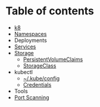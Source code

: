 # Table of contents

* [k8](README.md)
* [Namespaces](untitled-1.md)
* Deployments
* [Services](services.md)
* [Storage](storage/README.md)
  * [PersistentVolumeClaims](storage/persistentvolumeclaims.md)
  * [StorageClass](storage/storageclass.md)
* kubectl
  * [~/.kube/config](kubectl/.kube-config.md)
  * [Credentials](kubectl/untitled-2.md)
* Tools
* [Port Scanning](untitled-2.md)

